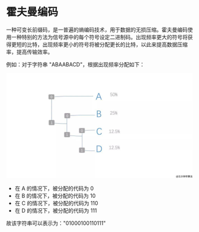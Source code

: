 # 霍夫曼编码

一种可变长前缀码，是一普遍的熵编码技术，用于数据的无损压缩。霍夫曼编码使用一种特别的方法为信号源中的每个符号设定二进制码。出现频率更大的符号将获得更短的比特，出现频率更小的符号将被分配更长的比特，以此来提高数据压缩率，提高传输效率。

例如：对于字符串 "ABAABACD"，根据出现频率分配如下：

![](imgs/huffman/huff_1.jpeg)

* 在 A 的情况下，被分配的代码为 0
* 在 B 的情况下，被分配的代码为 10
* 在 C 的情况下，被分配的代码为 110
* 在 D 的情况下，被分配的代码为 111

故该字符串可以表示为："01000100110111"